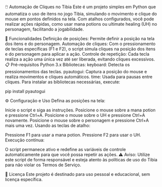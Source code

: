 🖱️ Automação de Cliques no Tibia
Este é um projeto simples em Python que automatiza o uso de itens no jogo Tibia, simulando o movimento e clique do mouse em pontos definidos na tela. Com atalhos configurados, você pode realizar ações rápidas, como usar mana potions ou ultimate healing (UH) no personagem, facilitando a jogabilidade.

🚀 Funcionalidades
Definição de posições: Permite definir a posição na tela dos itens e do personagem.
Automação de cliques: Com o pressionamento de teclas específicas (F1 e F2), o script simula cliques na posição dos itens e do personagem para aplicar a ação.
Controle de repetição: Cada tecla realiza a ação uma única vez até ser liberada, evitando cliques excessivos.
📋 Pré-requisitos
Python 3.x
Bibliotecas:
keyboard: Detecta os pressionamentos das teclas.
pyautogui: Captura a posição do mouse e realiza movimentos e cliques automáticos.
time: Usada para pausas entre cliques.
Para instalar as bibliotecas necessárias, execute:

pip install pyautogui


⚙️ Configuração e Uso
Defina as posições na tela:

Inicie o script e siga as instruções.
Posicione o mouse sobre a mana potion e pressione Ctrl+A.
Posicione o mouse sobre o UH e pressione Ctrl+A novamente.
Posicione o mouse sobre o personagem e pressione Ctrl+A mais uma vez.
Usando as teclas de atalho:

Pressione F1 para usar a mana potion.
Pressione F2 para usar o UH.
Execução contínua:

O script permanece ativo e redefine as variáveis de controle automaticamente para que você possa repetir as ações.
⚠️ Aviso: Utilize este script de forma responsável e esteja atento às políticas de uso do Tibia para não violar os Termos de Serviço.

📄 Licença
Este projeto é destinado para uso pessoal e educacional, sem licença específica.
